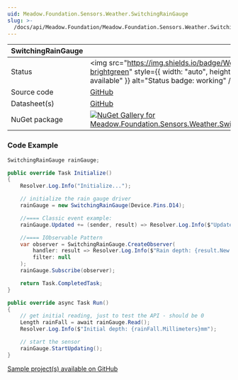 ```yaml
---
uid: Meadow.Foundation.Sensors.Weather.SwitchingRainGauge
slug: >-
  /docs/api/Meadow.Foundation/Meadow.Foundation.Sensors.Weather.SwitchingRainGauge
---
```


| SwitchingRainGauge | |
|--------|--------|
| Status | <img src="https://img.shields.io/badge/Working-brightgreen" style={{ width: "auto", height: "-webkit-fill-available" }} alt="Status badge: working" /> |
| Source code | [GitHub](https://github.com/WildernessLabs/Meadow.Foundation/tree/main/Source/Meadow.Foundation.Peripherals/Sensors.Weather.SwitchingRainGauge) |
| Datasheet(s) | [GitHub](https://github.com/WildernessLabs/Meadow.Foundation/tree/main/Source/Meadow.Foundation.Peripherals/Sensors.Weather.SwitchingRainGauge/Datasheet) |
| NuGet package | <a href="https://www.nuget.org/packages/Meadow.Foundation.Sensors.Weather.SwitchingRainGauge/" target="_blank"><img src="https://img.shields.io/nuget/v/Meadow.Foundation.Sensors.Weather.SwitchingRainGauge.svg?label=Meadow.Foundation.Sensors.Weather.SwitchingRainGauge" alt="NuGet Gallery for Meadow.Foundation.Sensors.Weather.SwitchingRainGauge" /></a> |

### Code Example

```csharp
SwitchingRainGauge rainGauge;

public override Task Initialize()
{
    Resolver.Log.Info("Initialize...");

    // initialize the rain gauge driver
    rainGauge = new SwitchingRainGauge(Device.Pins.D14);

    //==== Classic event example:
    rainGauge.Updated += (sender, result) => Resolver.Log.Info($"Updated event {result.New.Millimeters}mm");

    //==== IObservable Pattern
    var observer = SwitchingRainGauge.CreateObserver(
        handler: result => Resolver.Log.Info($"Rain depth: {result.New.Millimeters}mm"),
        filter: null
    );
    rainGauge.Subscribe(observer);

    return Task.CompletedTask;
}

public override async Task Run()
{
    // get initial reading, just to test the API - should be 0
    Length rainFall = await rainGauge.Read();
    Resolver.Log.Info($"Initial depth: {rainFall.Millimeters}mm");

    // start the sensor
    rainGauge.StartUpdating();
}

```

[Sample project(s) available on GitHub](https://github.com/WildernessLabs/Meadow.Foundation/tree/main/Source/Meadow.Foundation.Peripherals/Sensors.Weather.SwitchingRainGauge/Samples/SwitchingRainGauge_Sample)


